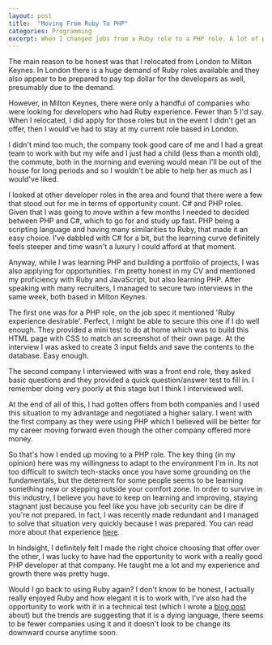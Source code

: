 ```yaml
---
layout: post
title:  "Moving From Ruby To PHP"
categories: Programming
excerpt: When I changed jobs from a Ruby role to a PHP role. A lot of people asked why? They anecdotally tell me that it is often the other way round where developers who specialised in PHP, moves to Ruby instead (Well at least this was the common talk back in 2016).
---
```


The main reason to be honest was that I relocated from London to Milton Keynes. In London there is a huge demand of Ruby roles available and they also appear to be prepared to pay top dollar for the developers as well, presumably due to the demand.

However, in Milton Keynes, there were only a handful of companies who were looking for developers who had Ruby experience. Fewer than 5 I'd say. When I relocated, I did apply for those roles but in the event I didn't get an offer, then I would've had to stay at my current role based in London.

I didn't mind too much, the company took good care of me and I had a great team to work with but my wife and I just had a child (less than a month old), the commute, both in the morning and evening would mean I'll be out of the house for long periods and so I wouldn't be able to help her as much as I would've liked.

I looked at other developer roles in the area and found that there were a few that stood out for me in terms of opportunity count. C# and PHP roles. Given that I was going to move within a few months I needed to decided between PHP and C#, which to go for and study up fast. PHP being a scripting language and having many similarities to Ruby, that made it an easy choice. I've dabbled with C# for a bit, but the learning curve definitely feels steeper and time wasn't a luxury I could afford at that moment.

Anyway, while I was learning PHP and building a portfolio of projects, I was also applying for opportunities. I'm pretty honest in my CV and mentioned my proficiency with Ruby and JavaScript, but also learning PHP. After speaking with many recruiters, I managed to secure two interviews in the same week, both based in Milton Keynes.

The first one was for a PHP role, on the job spec it mentioned 'Ruby experience desirable'. Perfect, I might be able to secure this one if I do well enough. They provided a mini test to do at home which was to build this HTML page with CSS to match an screenshot of their own page. At the interview I was asked to create 3 input fields and save the contents to the database. Easy enough.

The second company I interviewed with was a front end role, they asked basic questions and they provided a quick question/answer test to fill in. I remember doing very poorly at this stage but I think I interviewed well.

At the end of all of this, I had gotten offers from both companies and I used this situation to my advantage and negotiated a higher salary. I went with the first company as they were using PHP which I believed will be better for my career moving forward even though the other company offered more money.

So that's how I ended up moving to a PHP role. The key thing (in my opinion) here was my willingness to adapt to the environment I'm in. Its not too difficult to switch tech-stacks once you have some grounding on the fundamentals, but the deterrent for some people seems to be learning something new or stepping outside your comfort zone. In order to survive in this industry, I believe you have to keep on learning and improving, staying stagnant just because you feel like you have job security can be dire if you're not prepared. In fact, I was recently made redundant and I managed to solve that situation very quickly because I was prepared. You can read more about that experience [here](https://jameslieu.github.io/redundancy/2019/02/01/redundancy-and-how-i-handled-it/).

In hindsight, I definitely felt I made the right choice choosing that offer over the other, I was lucky to have had the opportunity to work with a really good PHP developer at that company. He taught me a lot and my experience and growth there was pretty huge.

Would I go back to using Ruby again? I don't know to be honest, I actually really enjoyed Ruby and how elegant it is to work with, I've also had the opportunity to work with it in a technical test (which I wrote a [blog post](https://jameslieu.github.io/ruby/prime-numbers/prime-factors/2019/01/31/prime-factorization/) about) but the trends are suggesting that it is a dying language, there seems to be fewer companies using it and it doesn't look to be change its downward course anytime soon.
